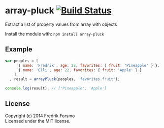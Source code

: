 # array-pluck [![Build Status](https://secure.travis-ci.org/frozzare/array-pluck.png?branch=master)](http://travis-ci.org/frozzare/array-pluck)

Extract a list of property values from array with objects

Install the module with: `npm install array-pluck`

## Example

```javascript
var peoples = [
      { name: 'Fredrik', age: 22, favorites: { fruit: 'Pineapple' } },
      { name: 'Elli', age: 22, favorites: { fruit: 'Apple' } }
    ]
  , result = arrayPluck(peoples, 'favorites.fruit');
  
console.log(result); // ['Pineapple', 'Apple']
```

## License
Copyright (c) 2014 Fredrik Forsmo  
Licensed under the MIT license.